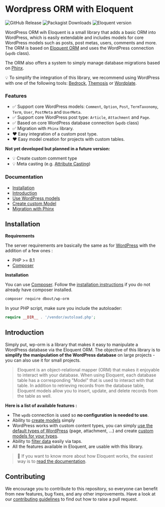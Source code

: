 # Wordpress ORM with Eloquent

![GitHub Release](https://img.shields.io/github/v/release/dimitriBouteille/wp-orm) ![Packagist Downloads](https://img.shields.io/packagist/dt/dbout/wp-orm) ![Eloquent version](https://img.shields.io/packagist/dependency-v/dbout/wp-orm/illuminate%2Fdatabase?color=orange)

WordPress ORM wih Eloquent is a small library that adds a basic ORM into WordPress, which is easily extendable and includes models for core WordPress models such as posts, post metas, users, comments and more.
The ORM is based on [Eloquent ORM](https://laravel.com/docs/8.x/eloquent) and uses the WordPress connection (`wpdb` class).

The ORM also offers a system to simply manage database migrations based on [Phinx](https://phinx.org/).

💡 To simplify the integration of this library, we recommend using WordPress with one of the following tools: [Bedrock](https://roots.io/bedrock/), [Themosis](https://framework.themosis.com/) or [Wordplate](https://github.com/wordplate/wordplate#readme).

### Features

- ✅ Support core WordPress models: `Comment`, `Option`, `Post`, `TermTaxonomy`, `Term`, `User`, `PostMeta` and `UserMeta`.
- ✅ Support core WordPress post type: `Article`, `Attachment` and `Page`.
- ✅ Based on core WordPress database connection (`wpdb` class)
- ✅ Migration with `Phinx` library.
- ❤️ Easy integration of a custom post type.
- ❤️ Easy model creation for projects with custom tables.

**Not yet developed but planned in a future version:**

- 💡 Create custom comment type
- 💡 Meta casting (e.g. [Attribute Casting](https://laravel.com/docs/10.x/eloquent-mutators#attribute-casting)) 

### Documentation

- [Installation](#installation)
- [Introduction](#introduction)
- [Use WordPress models](doc/documentation.md#use-wordpress-models)
- [Create custom Model](doc/documentation.md#create-model)
- [Migration with Phinx](doc/migration.md)

## Installation

**Requirements**

The server requirements are basically the same as for [WordPress](https://wordpress.org/about/requirements/) with the addition of a few ones :

- PHP >= 8.1
- [Composer](https://getcomposer.org/)

**Installation**

You can use [Composer](https://getcomposer.org/). Follow the [installation instructions](https://getcomposer.org/doc/00-intro.md) if you do not already have composer installed.

~~~bash
composer require dbout/wp-orm
~~~

In your PHP script, make sure you include the autoloader:

~~~php
require __DIR__ . '/vendor/autoload.php';
~~~

## Introduction

Simply put, wp-orm is a library that makes it easy to manipulate a WordPress database via the Eloquent ORM. The objective of this library is to **simplify the manipulation of the WordPress database** on large projects - you can also use it for small projects.

> Eloquent is an object-relational mapper (ORM) that makes it enjoyable to interact with your database. When using Eloquent, each database table has a corresponding "Model" that is used to interact with that table. In addition to retrieving records from the database table, Eloquent models allow you to insert, update, and delete records from the table as well.

**Here is a list of available features :**

- The `wpdb` connection is used so **no configuration is needed to use**.
- Ability to [create models](doc/documentation.md#model) simply
- WordPress works with custom content types, you can simply [use the default types of WordPress](doc/documentation.md#use-wordpress-models) (page, attachment, ...) and create [custom models for your types](doc/documentation.md#custom-post-type-model).
- Ability to [filter data](doc/documentation.md#filter-data) easily via taps.
- All the features available in Eloquent, are usable with this library.

> 📘 If you want to know more about how Eloquent works, the easiest way is to [read the documentation](https://laravel.com/docs/10.x/eloquent).

## Contributing

We encourage you to contribute to this repository, so everyone can benefit from new features, bug fixes, and any other improvements. Have a look at our [contributing guidelines](CONTRIBUTING.md) to find out how to raise a pull request.
